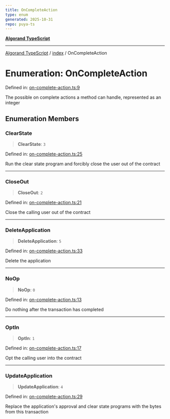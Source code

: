 ```yaml
---
title: OnCompleteAction
type: enum
generated: 2025-10-31
repo: puya-ts
---
```

[**Algorand TypeScript**](../../README.md)

***

[Algorand TypeScript](../../modules.md) / [index](../README.md) / OnCompleteAction

# Enumeration: OnCompleteAction

Defined in: [on-complete-action.ts:9](https://github.com/algorandfoundation/puya-ts/blob/main/packages/algo-ts/src/on-complete-action.ts#L9)

The possible on complete actions a method can handle, represented as an integer

## Enumeration Members

### ClearState

> **ClearState**: `3`

Defined in: [on-complete-action.ts:25](https://github.com/algorandfoundation/puya-ts/blob/main/packages/algo-ts/src/on-complete-action.ts#L25)

Run the clear state program and forcibly close the user out of the contract

***

### CloseOut

> **CloseOut**: `2`

Defined in: [on-complete-action.ts:21](https://github.com/algorandfoundation/puya-ts/blob/main/packages/algo-ts/src/on-complete-action.ts#L21)

Close the calling user out of the contract

***

### DeleteApplication

> **DeleteApplication**: `5`

Defined in: [on-complete-action.ts:33](https://github.com/algorandfoundation/puya-ts/blob/main/packages/algo-ts/src/on-complete-action.ts#L33)

Delete the application

***

### NoOp

> **NoOp**: `0`

Defined in: [on-complete-action.ts:13](https://github.com/algorandfoundation/puya-ts/blob/main/packages/algo-ts/src/on-complete-action.ts#L13)

Do nothing after the transaction has completed

***

### OptIn

> **OptIn**: `1`

Defined in: [on-complete-action.ts:17](https://github.com/algorandfoundation/puya-ts/blob/main/packages/algo-ts/src/on-complete-action.ts#L17)

Opt the calling user into the contract

***

### UpdateApplication

> **UpdateApplication**: `4`

Defined in: [on-complete-action.ts:29](https://github.com/algorandfoundation/puya-ts/blob/main/packages/algo-ts/src/on-complete-action.ts#L29)

Replace the application's approval and clear state programs with the bytes from this transaction
